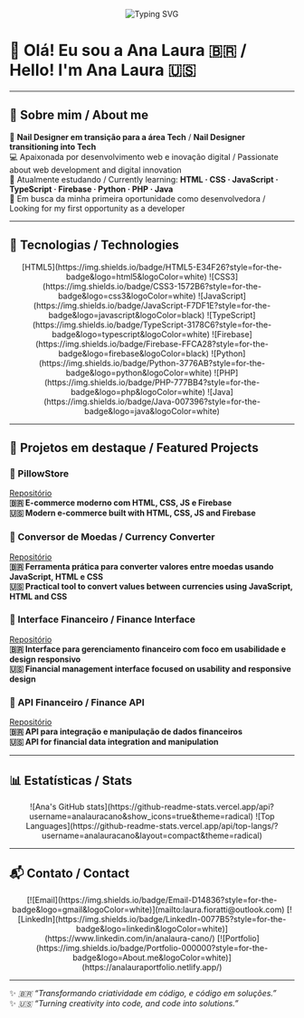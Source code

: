 <p align="center">
  <img src="https://readme-typing-svg.herokuapp.com?font=Fira+Code&size=30&duration=3000&color=00FFAB&center=true&vCenter=true&width=800&lines=Hi+there!+I'm+Ana+Laura+%F0%9F%91%8B;Turning+creativity+into+code!+%F0%9F%92%BB" alt="Typing SVG"/>
</p>

# 👋 Olá! Eu sou a Ana Laura 🇧🇷 / Hello! I'm Ana Laura 🇺🇸
---

## 🌟 Sobre mim / About me
💅 **Nail Designer em transição para a área Tech** / **Nail Designer transitioning into Tech**  
💻 Apaixonada por desenvolvimento web e inovação digital / Passionate about web development and digital innovation  
🌱 Atualmente estudando / Currently learning: **HTML · CSS · JavaScript · TypeScript · Firebase · Python · PHP · Java**  
🎯 Em busca da minha primeira oportunidade como desenvolvedora / Looking for my first opportunity as a developer  

---

## 🚀 Tecnologias / Technologies
<p align="center">
  [HTML5](https://img.shields.io/badge/HTML5-E34F26?style=for-the-badge&logo=html5&logoColor=white)
  ![CSS3](https://img.shields.io/badge/CSS3-1572B6?style=for-the-badge&logo=css3&logoColor=white)
  ![JavaScript](https://img.shields.io/badge/JavaScript-F7DF1E?style=for-the-badge&logo=javascript&logoColor=black)
  ![TypeScript](https://img.shields.io/badge/TypeScript-3178C6?style=for-the-badge&logo=typescript&logoColor=white)
  ![Firebase](https://img.shields.io/badge/Firebase-FFCA28?style=for-the-badge&logo=firebase&logoColor=black)
  ![Python](https://img.shields.io/badge/Python-3776AB?style=for-the-badge&logo=python&logoColor=white)
  ![PHP](https://img.shields.io/badge/PHP-777BB4?style=for-the-badge&logo=php&logoColor=white)
  ![Java](https://img.shields.io/badge/Java-007396?style=for-the-badge&logo=java&logoColor=white)
</p>

---

## 📌 Projetos em destaque / Featured Projects

### 🛒 PillowStore
[Repositório](https://github.com/analauracano/pillow-ecommerce)  
**🇧🇷 E-commerce moderno com HTML, CSS, JS e Firebase**  
**🇺🇸 Modern e-commerce built with HTML, CSS, JS and Firebase**

### 💱 Conversor de Moedas / Currency Converter
[Repositório](https://github.com/analauracano/CONVERSOR-DE-MOEDAS)  
**🇧🇷 Ferramenta prática para converter valores entre moedas usando JavaScript, HTML e CSS**  
**🇺🇸 Practical tool to convert values between currencies using JavaScript, HTML and CSS**

### 💼 Interface Financeiro / Finance Interface
[Repositório](https://github.com/analauracano/INTERFACE-FINANCEIRO)  
**🇧🇷 Interface para gerenciamento financeiro com foco em usabilidade e design responsivo**  
**🇺🇸 Financial management interface focused on usability and responsive design**

### 🔗 API Financeiro / Finance API
[Repositório](https://github.com/analauracano/API-FINANCEIRO)  
**🇧🇷 API para integração e manipulação de dados financeiros**  
**🇺🇸 API for financial data integration and manipulation**

---

## 📊 Estatísticas / Stats
<p align="center">
  ![Ana's GitHub stats](https://github-readme-stats.vercel.app/api?username=analauracano&show_icons=true&theme=radical)  
  ![Top Languages](https://github-readme-stats.vercel.app/api/top-langs/?username=analauracano&layout=compact&theme=radical)
</p>

---

## 📬 Contato / Contact
<p align="center">
  [![Email](https://img.shields.io/badge/Email-D14836?style=for-the-badge&logo=gmail&logoColor=white)](mailto:laura.fioratti@outlook.com)
  [![LinkedIn](https://img.shields.io/badge/LinkedIn-0077B5?style=for-the-badge&logo=linkedin&logoColor=white)](https://www.linkedin.com/in/analaura-cano/)
  [![Portfolio](https://img.shields.io/badge/Portfolio-000000?style=for-the-badge&logo=About.me&logoColor=white)](https://analauraportfolio.netlify.app/)
</p>

---

✨ *🇧🇷 “Transformando criatividade em código, e código em soluções.”*  
✨ *🇺🇸 “Turning creativity into code, and code into solutions.”*
